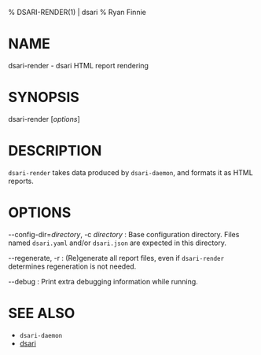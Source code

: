 % DSARI-RENDER(1) | dsari
% Ryan Finnie
# NAME

dsari-render - dsari HTML report rendering

# SYNOPSIS

dsari-render [*options*]

# DESCRIPTION

`dsari-render` takes data produced by `dsari-daemon`, and formats it as HTML reports.

# OPTIONS

--config-dir=*directory*, -c *directory*
:   Base configuration directory.
    Files named `dsari.yaml` and/or `dsari.json` are expected in this directory.

--regenerate, -r
:   (Re)generate all report files, even if `dsari-render` determines regeneration is not needed.

--debug
:   Print extra debugging information while running.

# SEE ALSO

* `dsari-daemon`
* [dsari](https://github.com/rfinnie/dsari)

